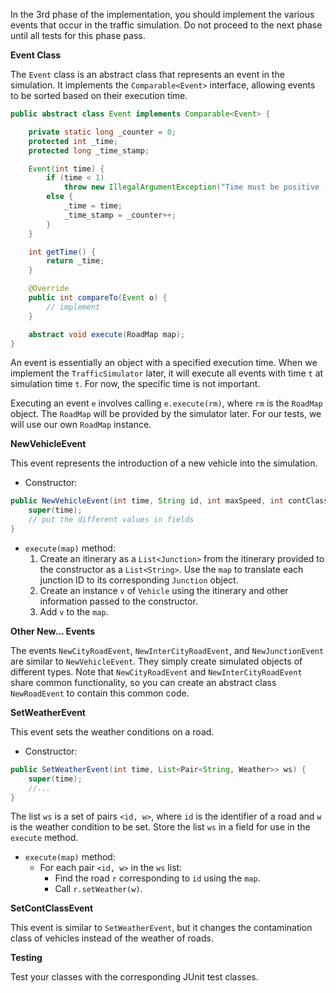 
In the 3rd phase of the implementation, you should implement the various events that occur in the traffic simulation. Do not proceed to the next phase until all tests for this phase pass.

**Event Class**

The `Event` class is an abstract class that represents an event in the simulation. It implements the `Comparable<Event>` interface, allowing events to be sorted based on their execution time.

```java
public abstract class Event implements Comparable<Event> {

    private static long _counter = 0;
    protected int _time;
    protected long _time_stamp;

    Event(int time) {
        if (time < 1)
            throw new IllegalArgumentException("Time must be positive (" + time + ")");
        else {
            _time = time;
            _time_stamp = _counter++;
        }
    }

    int getTime() {
        return _time;
    }

    @Override
    public int compareTo(Event o) {
        // implement
    }

    abstract void execute(RoadMap map);
}
```

An event is essentially an object with a specified execution time. When we implement the `TrafficSimulator` later, it will execute all events with time `t` at simulation time `t`. For now, the specific time is not important.

Executing an event `e` involves calling `e.execute(rm)`, where `rm` is the `RoadMap` object. The `RoadMap` will be provided by the simulator later. For our tests, we will use our own `RoadMap` instance.

**NewVehicleEvent**

This event represents the introduction of a new vehicle into the simulation.

* Constructor:

```java
public NewVehicleEvent(int time, String id, int maxSpeed, int contClass, List<String> itinerary) {
    super(time);
    // put the different values in fields
}
```

* `execute(map)` method:
    1. Create an itinerary as a `List<Junction>` from the itinerary provided to the constructor as a `List<String>`. Use the `map` to translate each junction ID to its corresponding `Junction` object.
    2. Create an instance `v` of `Vehicle` using the itinerary and other information passed to the constructor.
    3. Add `v` to the `map`.

**Other New... Events**

The events `NewCityRoadEvent`, `NewInterCityRoadEvent`, and `NewJunctionEvent` are similar to `NewVehicleEvent`. They simply create simulated objects of different types. Note that `NewCityRoadEvent` and `NewInterCityRoadEvent` share common functionality, so you can create an abstract class `NewRoadEvent` to contain this common code.

**SetWeatherEvent**

This event sets the weather conditions on a road.

* Constructor:

```java
public SetWeatherEvent(int time, List<Pair<String, Weather>> ws) {
    super(time);
    //...
}
```

The list `ws` is a set of pairs `<id, w>`, where `id` is the identifier of a road and `w` is the weather condition to be set. Store the list `ws` in a field for use in the `execute` method.

* `execute(map)` method:
    * For each pair `<id, w>` in the `ws` list:
        * Find the road `r` corresponding to `id` using the `map`.
        * Call `r.setWeather(w)`.

**SetContClassEvent**

This event is similar to `SetWeatherEvent`, but it changes the contamination class of vehicles instead of the weather of roads.

**Testing**

Test your classes with the corresponding JUnit test classes.


